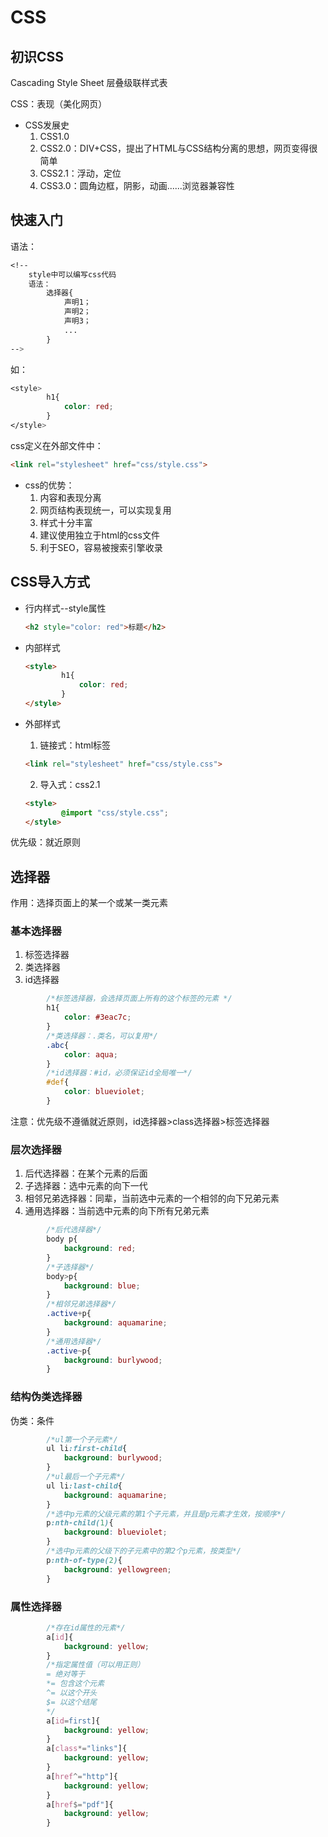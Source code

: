 # CSS

## 初识CSS

Cascading Style Sheet 层叠级联样式表

CSS：表现（美化网页）

-   CSS发展史
    1.  CSS1.0
    2.  CSS2.0：DIV+CSS，提出了HTML与CSS结构分离的思想，网页变得很简单
    3.  CSS2.1：浮动，定位
    4.  CSS3.0：圆角边框，阴影，动画......浏览器兼容性

## 快速入门

语法：

```css
<!--
    style中可以编写css代码
    语法：
        选择器{
            声明1；
            声明2；
            声明3；
            ...
        }
-->
```

如：

```css
<style>
        h1{
            color: red;
        }
</style>
```

css定义在外部文件中：

```html
<link rel="stylesheet" href="css/style.css">
```

-   css的优势：
    1.  内容和表现分离
    2.  网页结构表现统一，可以实现复用
    3.  样式十分丰富
    4.  建议使用独立于html的css文件
    5.  利于SEO，容易被搜索引擎收录

## CSS导入方式

-   行内样式--style属性

    ```html
    <h2 style="color: red">标题</h2>
    ```

-   内部样式

    ```html
    <style>
            h1{
                color: red;
            }
    </style>
    ```

-   外部样式

    1.  链接式：html标签

    ```html
    <link rel="stylesheet" href="css/style.css">
    ```

    2.  导入式：css2.1

    ```html
    <style>
            @import "css/style.css";
    </style>
    ```

优先级：就近原则

## 选择器

作用：选择页面上的某一个或某一类元素

### 基本选择器

1.  标签选择器
2.  类选择器
3.  id选择器

```css
		/*标签选择器，会选择页面上所有的这个标签的元素 */
        h1{
            color: #3eac7c;
        }
        /*类选择器：.类名，可以复用*/
        .abc{
            color: aqua;
        }
        /*id选择器：#id，必须保证id全局唯一*/
        #def{
            color: blueviolet;
        }
```

注意：优先级不遵循就近原则，id选择器>class选择器>标签选择器

### 层次选择器

1.  后代选择器：在某个元素的后面
2.  子选择器：选中元素的向下一代
3.  相邻兄弟选择器：同辈，当前选中元素的一个相邻的向下兄弟元素
4.  通用选择器：当前选中元素的向下所有兄弟元素

```css
		/*后代选择器*/
        body p{
            background: red;
        }
        /*子选择器*/
        body>p{
            background: blue;
        }
        /*相邻兄弟选择器*/
        .active+p{
            background: aquamarine;
        }
        /*通用选择器*/
        .active~p{
            background: burlywood;
        }
```

### 结构伪类选择器

伪类：条件

```css
		/*ul第一个子元素*/
        ul li:first-child{
            background: burlywood;
        }
        /*ul最后一个子元素*/
        ul li:last-child{
            background: aquamarine;
        }
        /*选中p元素的父级元素的第1个子元素，并且是p元素才生效，按顺序*/
        p:nth-child(1){
            background: blueviolet;
        }
        /*选中p元素的父级下的子元素中的第2个p元素，按类型*/
        p:nth-of-type(2){
            background: yellowgreen;
        }
```

### 属性选择器

```css
		/*存在id属性的元素*/
        a[id]{
            background: yellow;
        }
        /*指定属性值（可以用正则）
        = 绝对等于
        *= 包含这个元素
        ^= 以这个开头
        $= 以这个结尾
        */
        a[id=first]{
            background: yellow;
        }
        a[class*="links"]{
            background: yellow;
        }
        a[href^="http"]{
            background: yellow;
        }
        a[href$="pdf"]{
            background: yellow;
        }
```

